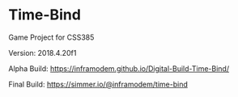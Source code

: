 # Time-Bind
Game Project for CSS385

Version:
2018.4.20f1

Alpha Build:
https://inframodem.github.io/Digital-Build-Time-Bind/

Final Build:
https://simmer.io/@inframodem/time-bind
